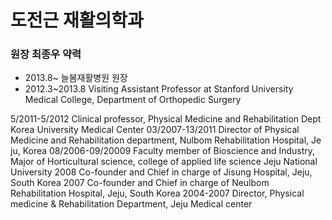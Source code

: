 # 도전근 재활의학과 
### 원장 최종우 약력
- 2013.8~	늘봄재활병원 원장
- 2012.3~2013.8	Visiting Assistant Professor at Stanford University Medical College, Department of Orthopedic Surgery

5/2011-5/2012 		Clinical professor, Physical Medicine and Rehabilitation Dept
			Korea University Medical Center
03/2007-13/2011	Director of Physical Medicine and Rehabilitation department, Nulbom Rehabilitation Hospital, Je ju, Korea
08/2006-09/20009 	Faculty member of Bioscience and Industry, 
Major of Horticultural science, college of applied life science
Jeju National University
2008	Co-founder and Chief in charge of Jisung Hospital, Jeju, South Korea
2007 	Co-founder and Chief in charge of Neulbom Rehabilitation Hospital, Jeju, South Korea 
2004-2007		Director, Physical medicine & Rehabilitation Department, 
Jeju Medical center
